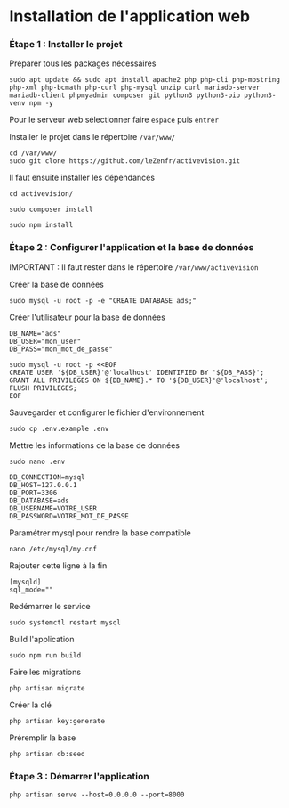 # Installation de l'application web

### Étape 1 : Installer le projet

Préparer tous les packages nécessaires
```
sudo apt update && sudo apt install apache2 php php-cli php-mbstring php-xml php-bcmath php-curl php-mysql unzip curl mariadb-server mariadb-client phpmyadmin composer git python3 python3-pip python3-venv npm -y
```
Pour le serveur web sélectionner faire `espace` puis `entrer`

Installer le projet dans le répertoire `/var/www/`
```
cd /var/www/
sudo git clone https://github.com/leZenfr/activevision.git
```
Il faut ensuite installer les dépendances 
```
cd activevision/
```
```
sudo composer install
```
```
sudo npm install
```
### Étape 2 : Configurer l'application et la base de données

IMPORTANT : Il faut rester dans le répertoire `/var/www/activevision`

Créer la base de données
```
sudo mysql -u root -p -e "CREATE DATABASE ads;"
```

Créer l'utilisateur pour la base de données
```
DB_NAME="ads"
DB_USER="mon_user"
DB_PASS="mon_mot_de_passe"

sudo mysql -u root -p <<EOF
CREATE USER '${DB_USER}'@'localhost' IDENTIFIED BY '${DB_PASS}';
GRANT ALL PRIVILEGES ON ${DB_NAME}.* TO '${DB_USER}'@'localhost';
FLUSH PRIVILEGES;
EOF
```

Sauvegarder et configurer le fichier d'environnement
```
sudo cp .env.example .env
```
Mettre les informations de la base de données
```
sudo nano .env
```
```
DB_CONNECTION=mysql
DB_HOST=127.0.0.1
DB_PORT=3306
DB_DATABASE=ads
DB_USERNAME=VOTRE_USER
DB_PASSWORD=VOTRE_MOT_DE_PASSE
```

Paramétrer mysql pour rendre la base compatible
```
nano /etc/mysql/my.cnf
```

Rajouter cette ligne à la fin
```
[mysqld]
sql_mode=""
```
Redémarrer le service
```
sudo systemctl restart mysql
```

Build l'application
```
sudo npm run build
```

Faire les migrations
```
php artisan migrate
```

Créer la clé 
```
php artisan key:generate
```

Préremplir la base 
```
php artisan db:seed
```

### Étape 3 : Démarrer l'application 
```
php artisan serve --host=0.0.0.0 --port=8000
```
